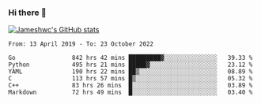 ### Hi there 👋

[![Jameshwc's GitHub stats](https://github-readme-stats.vercel.app/api?username=jameshwc)](https://github.com/anuraghazra/github-readme-stats)

<!--START_SECTION:waka-->

```text
From: 13 April 2019 - To: 23 October 2022

Go                842 hrs 42 mins █████████▓░░░░░░░░░░░░░░░   39.33 %
Python            495 hrs 21 mins █████▓░░░░░░░░░░░░░░░░░░░   23.12 %
YAML              190 hrs 22 mins ██▒░░░░░░░░░░░░░░░░░░░░░░   08.89 %
C                 113 hrs 57 mins █▒░░░░░░░░░░░░░░░░░░░░░░░   05.32 %
C++               83 hrs 26 mins  █░░░░░░░░░░░░░░░░░░░░░░░░   03.89 %
Markdown          72 hrs 49 mins  █░░░░░░░░░░░░░░░░░░░░░░░░   03.40 %
```

<!--END_SECTION:waka-->